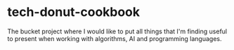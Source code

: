 # tech-donut-cookbook
The bucket project where I would like to put all things that I'm finding useful to present when working with algorithms, AI and programming languages.
